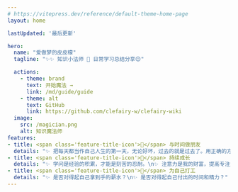 ```yaml
---
# https://vitepress.dev/reference/default-theme-home-page
layout: home

lastUpdated: '最后更新'

hero:
  name: "爱做梦的皮皮檬"
  tagline: "✨✨ 知识小法师 🧙 日常学习总结分享😊"

  actions:
    - theme: brand
      text: 开始魔法 →
      link: /md/guide/guide
    - theme: alt
      text: GitHub
      link: https://github.com/clefairy-w/clefairy-wiki
  image:
    src: /magician.png
    alt: 知识魔法师
features:
- title: <span class='feature-title-icon'>📝</span> ️与时间做朋友
  details: "✨ 把每天都当作自己人生的第一天，无论好坏，过去的就是过去了。用正确的方法做正确的事情，你一定会变得更好！若长期持续用正确的方法做正确的事情，你的未来一定会很伟大！"
- title: <span class='feature-title-icon'>🚀</span> 持续成长
  details: "✨ 学问是经验的积累，才能是刻苦的忍耐。\n✨ 注意力是我的财富，提高专注力！"
- title: <span class='feature-title-icon'>🎉</span> 为自己打工
  details: "✨ 是否对得起自己拿到手的薪水？\n✨ 是否对得起自己付出的时间和精力？"
---
```


